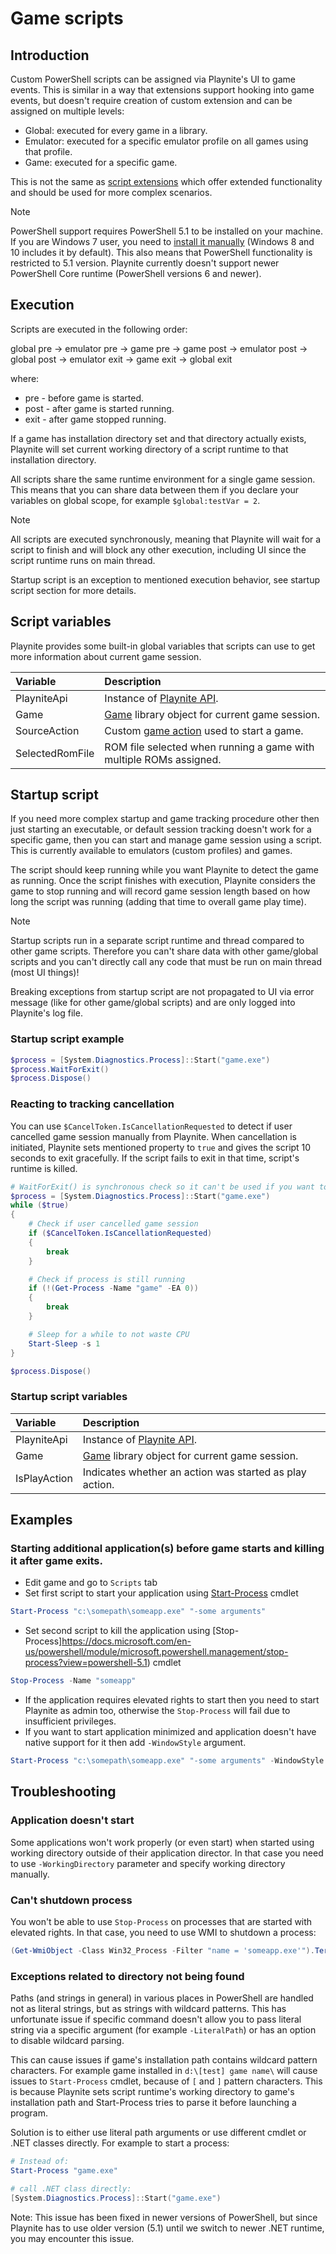 Game scripts
=====================

Introduction
---------------------

Custom PowerShell scripts can be assigned via Playnite's UI to game events. This is similar in a way that extensions support hooking into game events, but doesn't require creation of custom extension and can be assigned on multiple levels:

- Global: executed for every game in a library.
- Emulator: executed for a specific emulator profile on all games using that profile.
- Game: executed for a specific game.

This is not the same as [script extensions](../tutorials/extensions/intro.md) which offer extended functionality and should be used for more complex scenarios.

> [!NOTE] 
> PowerShell support requires PowerShell 5.1 to be installed on your machine. If you are Windows 7 user, you need to [install it manually](https://www.microsoft.com/en-us/download/details.aspx?id=54616) (Windows 8 and 10 includes it by default). This also means that PowerShell functionality is restricted to 5.1 version. Playnite currently doesn't support newer PowerShell Core runtime (PowerShell versions 6 and newer).

Execution
---------------------

Scripts are executed in the following order:

global pre -> emulator pre -> game pre -> game post -> emulator post -> global post -> emulator exit -> game exit -> global exit

where:

- pre - before game is started.
- post - after game is started running.
- exit - after game stopped running.

If a game has installation directory set and that directory actually exists, Playnite will set current working directory of a script runtime to that installation directory.

All scripts share the same runtime environment for a single game session. This means that you can share data between them if you declare your variables on global scope, for example `$global:testVar = 2`.

> [!NOTE] 
> All scripts are executed synchronously, meaning that Playnite will wait for a script to finish and will block any other execution, including UI since the script runtime runs on main thread.

Startup script is an exception to mentioned execution behavior, see startup script section for more details.

Script variables
---------------------

Playnite provides some built-in global variables that scripts can use to get more information about current game session.

| Variable | Description |
| :-- | :-- |
| PlayniteApi | Instance of [Playnite API](xref:Playnite.SDK.IPlayniteAPI). |
| Game | [Game](xref:Playnite.SDK.Models.Game) library object for current game session. |
| SourceAction | Custom [game action](xref:Playnite.SDK.Models.GameAction) used to start a game. |
| SelectedRomFile | ROM file selected when running a game with multiple ROMs assigned. |

Startup script
---------------------

If you need more complex startup and game tracking procedure other then just starting an executable, or default session tracking doesn't work for a specific game, then you can start and manage game session using a script. This is currently available to emulators (custom profiles) and games.

The script should keep running while you want Playnite to detect the game as running. Once the script finishes with execution, Playnite considers the game to stop running and will record game session length based on how long the script was running (adding that time to overall game play time).

> [!NOTE]
> Startup scripts run in a separate script runtime and thread compared to other game scripts. Therefore you can't share data with other game/global scripts and you can't directly call any code that must be run on main thread (most UI things)!
>
> Breaking exceptions from startup script are not propagated to UI via error message (like for other game/global scripts) and are only logged into Playnite's log file.

### Startup script example

```powershell
$process = [System.Diagnostics.Process]::Start("game.exe")
$process.WaitForExit()
$process.Dispose()
```

### Reacting to tracking cancellation

You can use `$CancelToken.IsCancellationRequested` to detect if user cancelled game session manually from Playnite. When cancellation is initiated, Playnite sets mentioned property to `true` and gives the script 10 seconds to exit gracefully. If the script fails to exit in that time, script's runtime is killed.

```powershell
# WaitForExit() is synchronous check so it can't be used if you want to support session cancellation
$process = [System.Diagnostics.Process]::Start("game.exe")
while ($true)
{
    # Check if user cancelled game session
    if ($CancelToken.IsCancellationRequested)
    {
        break
    }

    # Check if process is still running
    if (!(Get-Process -Name "game" -EA 0))
    {
        break
    }

    # Sleep for a while to not waste CPU
    Start-Sleep -s 1
}

$process.Dispose()
```

### Startup script variables

| Variable | Description |
| :-- | :-- |
| PlayniteApi | Instance of [Playnite API](xref:Playnite.SDK.IPlayniteAPI). |
| Game | [Game](xref:Playnite.SDK.Models.Game) library object for current game session. |
| IsPlayAction | Indicates whether an action was started as play action. |

Examples
---------------------

### Starting additional application(s) before game starts and killing it after game exits.

* Edit game and go to `Scripts` tab
* Set first script to start your application using [Start-Process](https://docs.microsoft.com/en-us/powershell/module/microsoft.powershell.management/start-process?view=powershell-5.1) cmdlet

```powershell
Start-Process "c:\somepath\someapp.exe" "-some arguments"
```

* Set second script to kill the application using [Stop-Process]https://docs.microsoft.com/en-us/powershell/module/microsoft.powershell.management/stop-process?view=powershell-5.1) cmdlet

```powershell
Stop-Process -Name "someapp"
```

* If the application requires elevated rights to start then you need to start Playnite as admin too, otherwise the `Stop-Process` will fail due to insufficient privileges.
* If you want to start application minimized and application doesn't have native support for it then add `-WindowStyle` argument.

```powershell
Start-Process "c:\somepath\someapp.exe" "-some arguments" -WindowStyle Minimized
```

Troubleshooting
---------------------

### Application doesn't start

Some applications won't work properly (or even start) when started using working directory outside of their application director. In that case you need to use `-WorkingDirectory` parameter and specify working directory manually.

### Can't shutdown process

You won't be able to use `Stop-Process` on processes that are started with elevated rights. In that case, you need to use WMI to shutdown a process:

```powershell
(Get-WmiObject -Class Win32_Process -Filter "name = 'someapp.exe'").Terminate()
```
### Exceptions related to directory not being found

Paths (and strings in general) in various places in PowerShell are handled not as literal strings, but as strings with wildcard patterns. This has unfortunate issue if specific command doesn't allow you to pass literal string via a specific argument (for example `-LiteralPath`) or has an option to disable wildcard parsing.

This can cause issues if game's installation path contains wildcard pattern characters. For example game installed in `d:\[test] game name\` will cause issues to `Start-Process` cmdlet, because of `[` and `]` pattern characters. This is because Playnite sets script runtime's working directory to game's installation path and Start-Process tries to parse it before launching a program.

Solution is to either use literal path arguments or use different cmdlet or .NET classes directly. For example to start a process:

```powershell
# Instead of:
Start-Process "game.exe"

# call .NET class directly:
[System.Diagnostics.Process]::Start("game.exe")
```

Note: This issue has been fixed in newer versions of PowerShell, but since Playnite has to use older version (5.1) until we switch to newer .NET runtime, you may encounter this issue.
